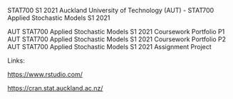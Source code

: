 STAT700 S1 2021
Auckland University of Technology (AUT) - STAT700 Applied Stochastic Models S1 2021

AUT STAT700 Applied Stochastic Models S1 2021 Coursework Portfolio P1
AUT STAT700 Applied Stochastic Models S1 2021 Coursework Portfolio P2
AUT STAT700 Applied Stochastic Models S1 2021 Assignment Project

Links:

https://www.rstudio.com/

https://cran.stat.auckland.ac.nz/

